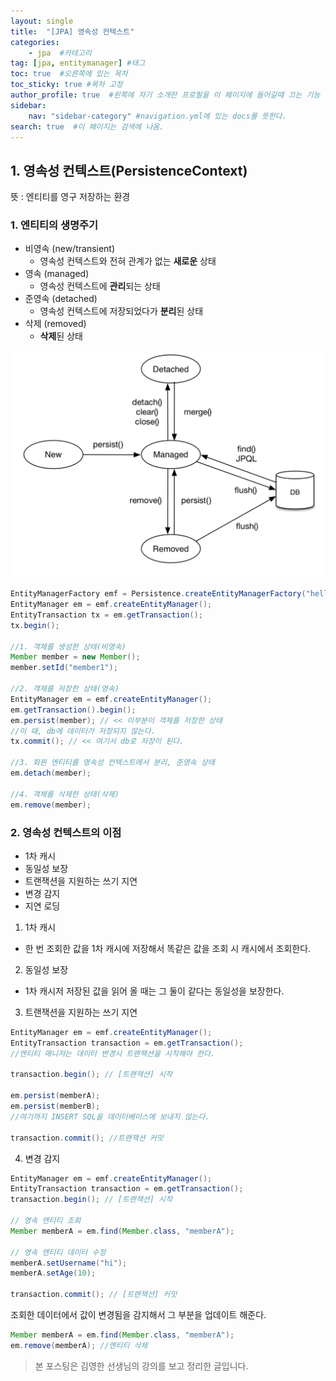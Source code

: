 ```yaml
---
layout: single
title:  "[JPA] 영속성 컨텍스트"
categories: 
    - jpa  #카테고리
tag: [jpa, entitymanager] #태그
toc: true  #오른쪽에 있는 목차
toc_sticky: true #목차 고정
author_profile: true  #왼쪽에 자기 소개란 프로필을 이 페이지에 들어갈때 끄는 기능
sidebar:
    nav: "sidebar-category" #navigation.yml에 있는 docs를 뜻한다.
search: true  #이 페이지는 검색에 나옴.
---
```


## 1. 영속성 컨텍스트(PersistenceContext)

뜻 : 엔티티를 영구 저장하는 환경

### 1. 엔티티의 생명주기

- 비영속 (new/transient)
    - 영속성 컨텍스트와 전혀 관계가 없는 **새로운** 상태
- 영속 (managed)
    - 영속성 컨텍스트에 **관리**되는 상태
- 준영속 (detached)
    - 영속성 컨텍스트에 저장되었다가 **분리**된 상태
- 삭제 (removed)
    - **삭제**된 상태

![entityLifeCycle.png](/assets/images/2023/02/12/entityLifeCycle.png)

```java
EntityManagerFactory emf = Persistence.createEntityManagerFactory("hello");
EntityManager em = emf.createEntityManager();
EntityTransaction tx = em.getTransaction();
tx.begin();

//1. 객체를 생성한 상태(비영속)
Member member = new Member();
member.setId("member1");

//2. 객체를 저장한 상태(영속)
EntityManager em = emf.createEntityManager();
em.getTransaction().begin();
em.persist(member); // << 이부분이 객체를 저장한 상태
//이 때, db에 데이터가 저장되지 않는다. 
tx.commit(); // << 여기서 db로 저장이 된다.

//3. 회원 엔티티를 영속성 컨텍스트에서 분리, 준영속 상태
em.detach(member);

//4. 객체를 삭제한 상태(삭제)
em.remove(member);
```

### 2. 영속성 컨텍스트의 이점
- 1차 캐시
- 동일성 보장
- 트랜잭션을 지원하는 쓰기 지연
- 변경 감지
- 지연 로딩

1. 1차 캐시
- 한 번 조회한 값을 1차 캐시에 저장해서 똑같은 값을 조회 시 캐시에서 조회한다.

2. 동일성 보장
- 1차 캐시저 저장된 값을 읽어 올 때는 그 둘이 같다는 동일성을 보장한다.

3. 트랜잭션을 지원하는 쓰기 지연
```java
EntityManager em = emf.createEntityManager();
EntityTransaction transaction = em.getTransaction();
//엔티티 매니저는 데이터 변경시 트랜잭션을 시작해야 한다.

transaction.begin(); // [트랜잭션] 시작

em.persist(memberA);
em.persist(memberB);
//여기까지 INSERT SQL을 데이터베이스에 보내지 않는다.

transaction.commit(); //트랜잭션 커밋
```

4. 변경 감지
```java
EntityManager em = emf.createEntityManager();
EntityTransaction transaction = em.getTransaction();
transaction.begin(); // [트랜잭션] 시작

// 영속 엔티티 조회
Member memberA = em.find(Member.class, "memberA");

// 영속 엔티티 데이터 수정
memberA.setUsername("hi");
memberA.setAge(10);

transaction.commit(); // [트랜잭션] 커밋
```
조회한 데이터에서 값이 변경됨을 감지해서 그 부분을 업데이트 해준다. 

```java
Member memberA = em.find(Member.class, "memberA");
em.remove(memberA); //엔티티 삭제
```



> 본 포스팅은 김영한 선생님의 강의를 보고 정리한 글입니다.